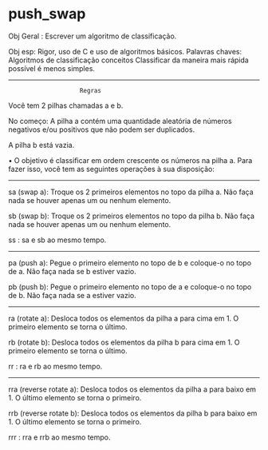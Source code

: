 # push_swap
Obj Geral : Escrever um algoritmo de classificação.

Obj esp: Rigor, uso de C e uso de algoritmos básicos.
Palavras chaves:
Algoritmos de classificação
conceitos
Classificar da maneira mais rápida possível é menos simples.


------------------------------------------------------------------------
						Regras

Você tem 2 pilhas chamadas a e b.

No começo:	A pilha a contém uma quantidade aleatória de números negativos e/ou positivos que não podem ser duplicados.

A pilha b está vazia.

• ​​O objetivo é classificar em ordem crescente os números na pilha a.
Para fazer isso, você tem as seguintes operações à sua disposição:

***********************************************************************************
sa (swap a): Troque os 2 primeiros elementos no topo da pilha a.
Não faça nada se houver apenas um ou nenhum elemento.

sb (swap b): Troque os 2 primeiros elementos no topo da pilha b.
Não faça nada se houver apenas um ou nenhum elemento.

ss : sa e sb ao mesmo tempo.

***********************************************************************************
pa (push a): Pegue o primeiro elemento no topo de b e coloque-o no topo de a.
Não faça nada se b estiver vazio.

pb (push b): Pegue o primeiro elemento no topo de a e coloque-o no topo de b.
Não faça nada se a estiver vazio.

***********************************************************************************
ra (rotate a): Desloca todos os elementos da pilha a para cima em 1.
O primeiro elemento se torna o último.

rb (rotate b): Desloca todos os elementos da pilha b para cima em 1.
O primeiro elemento se torna o último.

rr : ra e rb ao mesmo tempo.

***********************************************************************************
rra (reverse rotate a): Desloca todos os elementos da pilha a para baixo em 1.
O último elemento se torna o primeiro.

rrb (reverse rotate b): Desloca todos os elementos da pilha b para baixo em 1.
O último elemento se torna o primeiro.

rrr : rra e rrb ao mesmo tempo.
